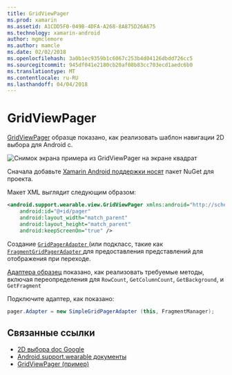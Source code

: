 ```yaml
---
title: GridViewPager
ms.prod: xamarin
ms.assetid: A1CDD5F0-049B-4DFA-A268-8A875D26A675
ms.technology: xamarin-android
author: mgmclemore
ms.author: mamcle
ms.date: 02/02/2018
ms.openlocfilehash: 3a0b1ec9359b1c6067c253b4d04126dbdd726cc5
ms.sourcegitcommit: 945df041e2180cb20af08b83cc703ecd1aedc6b0
ms.translationtype: MT
ms.contentlocale: ru-RU
ms.lasthandoff: 04/04/2018
---
```

# <a name="gridviewpager"></a>GridViewPager

[GridViewPager](https://developer.xamarin.com/samples/GridViewPager/) образце показано, как реализовать шаблон навигации 2D выбора для Android с.

![Снимок экрана примера из GridViewPager на экране квадрат](gridviewpager-images/gridviewpager.png)

Сначала добавьте [Xamarin Android поддержки носят](http://www.nuget.org/packages/Xamarin.Android.Wear/) пакет NuGet для проекта.

Макет XML выглядит следующим образом:

```xml
<android.support.wearable.view.GridViewPager xmlns:android="http://schemas.android.com/apk/res/android"
    android:id="@+id/pager"
    android:layout_width="match_parent"
    android:layout_height="match_parent"
    android:keepScreenOn="true" />
```

Создание [ `GridPagerAdapter` ](http://developer.android.com/reference/android/support/wearable/view/GridPagerAdapter.html) (или подкласс, такие как [ `FragmentGridPagerAdapter` ](http://developer.android.com/reference/android/support/wearable/view/FragmentGridPagerAdapter.html) для предоставления представлений для отображения при переходе.

[Адаптера образец](https://github.com/xamarin/monodroid-samples/blob/master/wear/GridViewPager/GridViewPager/SimpleGridPagerAdapter.cs) показано, как реализовать требуемые методы, включая переопределения для `RowCount`, `GetColumnCount`, `GetBackground`, и `GetFragment`

Подключите адаптер, как показано:

```csharp
pager.Adapter = new SimpleGridPagerAdapter (this, FragmentManager);
```



## <a name="related-links"></a>Связанные ссылки

- [2D выбора doc Google](https://developer.android.com/training/wearables/ui/2d-picker.html)
- [Android.support.wearable документы](https://developer.android.com/reference/android/support/wearable/view/package-summary.html)
- [GridViewPager (пример)](https://developer.xamarin.com/samples/GridViewPager/)

